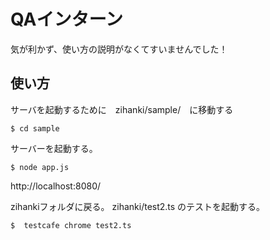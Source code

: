 # QAインターン

気が利かず、使い方の説明がなくてすいませんでした！

## 使い方


サーバを起動するために　zihanki/sample/　に移動する

```
$ cd sample
```

サーバーを起動する。 

```
$ node app.js
```
http://localhost:8080/

zihankiフォルダに戻る。
zihanki/test2.ts のテストを起動する。

```
$  testcafe chrome test2.ts
```
